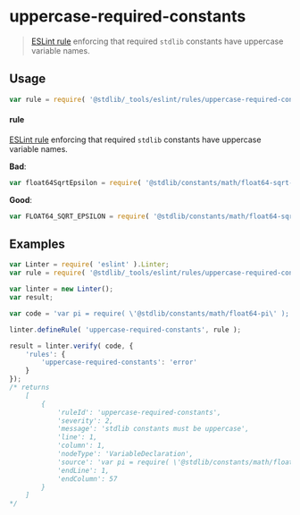 <!--

@license Apache-2.0

Copyright (c) 2018 The Stdlib Authors.

Licensed under the Apache License, Version 2.0 (the "License");
you may not use this file except in compliance with the License.
You may obtain a copy of the License at

   http://www.apache.org/licenses/LICENSE-2.0

Unless required by applicable law or agreed to in writing, software
distributed under the License is distributed on an "AS IS" BASIS,
WITHOUT WARRANTIES OR CONDITIONS OF ANY KIND, either express or implied.
See the License for the specific language governing permissions and
limitations under the License.

-->

# uppercase-required-constants

> [ESLint rule][eslint-rules] enforcing that required `stdlib` constants have uppercase variable names.

<section class="intro">

</section>

<!-- /.intro -->

<section class="usage">

## Usage

```javascript
var rule = require( '@stdlib/_tools/eslint/rules/uppercase-required-constants' );
```

#### rule

[ESLint rule][eslint-rules] enforcing that required `stdlib` constants have uppercase variable names.

**Bad**:

<!-- eslint-disable stdlib/uppercase-required-constants -->

```javascript
var float64SqrtEpsilon = require( '@stdlib/constants/math/float64-sqrt-eps' );
```

**Good**:

```javascript
var FLOAT64_SQRT_EPSILON = require( '@stdlib/constants/math/float64-sqrt-eps' );
```

</section>

<!-- /.usage -->

<section class="examples">

## Examples

<!-- eslint no-undef: "error" -->

```javascript
var Linter = require( 'eslint' ).Linter;
var rule = require( '@stdlib/_tools/eslint/rules/uppercase-required-constants' );

var linter = new Linter();
var result;

var code = 'var pi = require( \'@stdlib/constants/math/float64-pi\' );';

linter.defineRule( 'uppercase-required-constants', rule );

result = linter.verify( code, {
    'rules': {
        'uppercase-required-constants': 'error'
    }
});
/* returns
    [
        {
            'ruleId': 'uppercase-required-constants',
            'severity': 2,
            'message': 'stdlib constants must be uppercase',
            'line': 1,
            'column': 1,
            'nodeType': 'VariableDeclaration',
            'source': 'var pi = require( \'@stdlib/constants/math/float64-pi\' );',
            'endLine': 1,
            'endColumn': 57
        }
    ]
*/
```

</section>

<!-- /.examples -->

<section class="links">

[eslint-rules]: https://eslint.org/docs/developer-guide/working-with-rules

</section>

<!-- /.links -->
